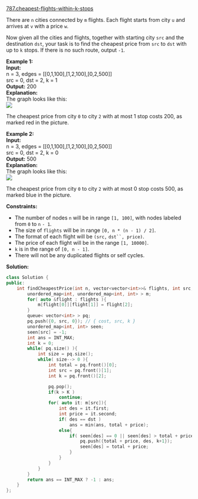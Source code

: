 [787.cheapest-flights-within-k-stops](https://leetcode.com/problems/cheapest-flights-within-k-stops/)  

There are `n` cities connected by `m` flights. Each flight starts from city `u` and arrives at `v` with a price `w`.

Now given all the cities and flights, together with starting city `src` and the destination `dst`, your task is to find the cheapest price from `src` to `dst` with up to `k` stops. If there is no such route, output `-1`.

  
**Example 1:**  
**Input:**   
n = 3, edges = \[\[0,1,100\],\[1,2,100\],\[0,2,500\]\]  
src = 0, dst = 2, k = 1  
**Output:** 200  
**Explanation:**   
The graph looks like this:  
![](https://s3-lc-upload.s3.amazonaws.com/uploads/2018/02/16/995.png)  
  
The cheapest price from city `0` to city `2` with at most 1 stop costs 200, as marked red in the picture.

  
**Example 2:**  
**Input:**   
n = 3, edges = \[\[0,1,100\],\[1,2,100\],\[0,2,500\]\]  
src = 0, dst = 2, k = 0  
**Output:** 500  
**Explanation:**   
The graph looks like this:  
![](https://s3-lc-upload.s3.amazonaws.com/uploads/2018/02/16/995.png)  
  
The cheapest price from city `0` to city `2` with at most 0 stop costs 500, as marked blue in the picture.  

**Constraints:**

*   The number of nodes `n` will be in range `[1, 100]`, with nodes labeled from `0` to `n` `- 1`.
*   The size of `flights` will be in range `[0, n * (n - 1) / 2]`.
*   The format of each flight will be `(src,` `dst``, price)`.
*   The price of each flight will be in the range `[1, 10000]`.
*   `k` is in the range of `[0, n - 1]`.
*   There will not be any duplicated flights or self cycles.  



**Solution:**  

```cpp
class Solution {
public:
    int findCheapestPrice(int n, vector<vector<int>>& flights, int src, int dst, int K) {
        unordered_map<int, unordered_map<int, int> > m;
        for( auto &flight : flights ){
            m[flight[0]][flight[1]] = flight[2];
        }
        queue< vector<int> > pq;
        pq.push({0, src, 0}); // { cost, src, k }
        unordered_map<int, int> seen;
        seen[src] = -1;
        int ans = INT_MAX;
        int k = 0;
        while( pq.size() ){
            int size = pq.size();
            while( size--> 0 ){
                int total = pq.front()[0];
                int src = pq.front()[1];
                int k = pq.front()[2];

                pq.pop();
                if(k > K )
                    continue;
                for( auto it: m[src]){
                    int des = it.first;
                    int price = it.second;
                    if( des == dst )
                        ans = min(ans, total + price);
                    else{
                        if( seen[des] == 0 || seen[des] > total + price  ){
                            pq.push({total + price, des, k+1});
                            seen[des] = total + price;
                        }
                    }
                }
            }
        }
        return ans == INT_MAX ? -1 : ans;
    }
};
```
      
